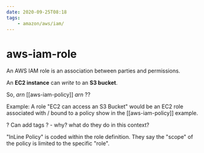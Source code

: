 ```yaml
---
date: 2020-09-25T08:18
tags:
    - amazon/aws/iam/
---
```


# aws-iam-role

An AWS IAM role is an association between parties and permissions.

An **EC2 instance** can *write* to an **S3 bucket**.

So, *arn* [[aws-iam-policy]] *arn* ??


Example: A role "EC2 can access an S3 Bucket" would be an EC2 role associated with / bound to a policy show in the [[aws-iam-policy]] example.




? Can add tags ? - why? what do they do in this context?

"InLine Policy" is coded within the role definition. They say the "scope" of the policy is limited to the specific "role".

